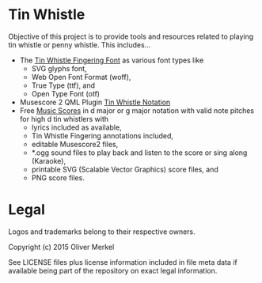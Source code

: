 # Tin Whistle

Objective of this project is to provide tools and resources related to playing tin whistle or penny whistle. This includes...

* The [Tin Whistle Fingering Font](res/font) as various font types like
    * SVG glyphs font,
    * Web Open Font Format (woff),
    * True Type (ttf), and
    * Open Type Font (otf)
* Musescore 2 QML Plugin [Tin Whistle Notation](src/musescore2/plugins)
* Free [Music Scores](res/musescore2/scores) in d major or g major notation with valid note pitches for high d tin whistlers with
    * lyrics included as available,
    * Tin Whistle Fingering annotations included,
    * editable Musescore2 files,
    * *.ogg sound files to play back and listen to the score or sing along (Karaoke),
    * printable SVG (Scalable Vector Graphics) score files, and
    * PNG score files.

# Legal

Logos and trademarks belong to their respective owners.

Copyright (c) 2015 Oliver Merkel

See LICENSE files plus license information included in file meta data if available being part of the repository on exact legal information.
